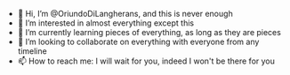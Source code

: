 - 👋 Hi, I’m @OriundoDiLangherans, and this is never enough
- 👀 I’m interested in almost everything except this
- 🌱 I’m currently learning pieces of everything, as long as they are pieces
- 💞️ I’m looking to collaborate on everything with everyone from any timeline
- 📫 How to reach me: I will wait for you, indeed I won't be there for you

<!---
OriundoDiLangherans/OriundoDiLangherans is a ✨ special ✨ repository because its `README.md` (this file) appears on your GitHub profile.
You can click the Preview link to take a look at your changes.
--->
